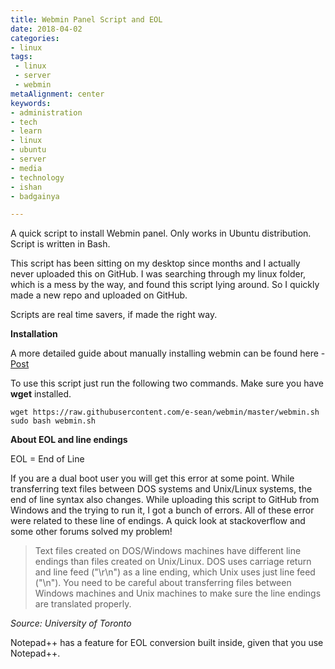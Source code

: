 ```yaml
---
title: Webmin Panel Script and EOL
date: 2018-04-02
categories:
- linux
tags:
 - linux
 - server
 - webmin
metaAlignment: center
keywords:
- administration
- tech
- learn
- linux
- ubuntu
- server
- media
- technology
- ishan
- badgainya

---
```


A quick script to install Webmin panel. Only works in Ubuntu distribution. Script is written in Bash. <!--more-->


This script has been sitting on my desktop since months and I actually never uploaded this on GitHub. I was searching through my linux folder, which is a mess by the way, and found this script lying around. So I quickly made a new repo and uploaded on GitHub. 

Scripts are real time savers, if made the right way.

**Installation**

A more detailed guide about manually installing webmin can be found here - [Post](https://ishanbadgainya.com/2017/07/webmin-panel-on-ubuntu-16.04/)

To use this script just run the following two commands. 
Make sure you have **wget** installed. 


```
wget https://raw.githubusercontent.com/e-sean/webmin/master/webmin.sh 
sudo bash webmin.sh
```

**About EOL and line endings**

EOL = End of Line

If you are a dual boot user you will get this error at some point. While transferring text files between DOS systems and Unix/Linux systems, the end of line syntax also changes. 
While uploading this script to GitHub from Windows and the trying to run it, I got a bunch of errors. All of these error were related to these line of endings. A quick look at stackoverflow and some other forums solved my problem!

> Text files created on DOS/Windows machines have different line endings than files created on Unix/Linux. DOS uses carriage return and line feed ("\r\n") as a line ending, which Unix uses just line feed ("\n"). You need to be careful about transferring files between Windows machines and Unix machines to make sure the line endings are translated properly.

_Source: University of Toronto_

Notepad++ has a feature for EOL conversion built inside, given that you use Notepad++. 
